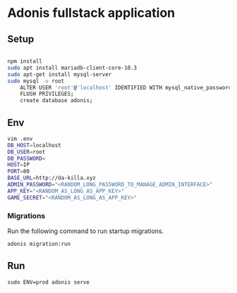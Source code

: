 # Adonis fullstack application

## Setup



```bash

npm install
sudo apt install mariadb-client-core-10.3
sudo apt-get install mysql-server
sudo mysql -u root
    ALTER USER 'root'@'localhost' IDENTIFIED WITH mysql_native_password BY 'password_from_.env';
    FLUSH PRIVILEGES;
    create database adonis;
```

## Env


```bash
vim .env
DB_HOST=localhost
DB_USER=root
DB_PASSWORD=
HOST=IP
PORT=80
BASE_URL=http://da-killa.xyz
ADMIN_PASSWORD="<RANDOM_LONG_PASSWORD_TO_MANAGE_ADMIN_INTERFACE>"
APP_KEY="<RANDOM_AS_LONG_AS_APP_KEY>"
GAME_SECRET="<RANDOM_AS_LONG_AS_APP_KEY>"
```


### Migrations

Run the following command to run startup migrations.

```bash
adonis migration:run
```

## Run

```
sudo ENV=prod adonis serve
```
